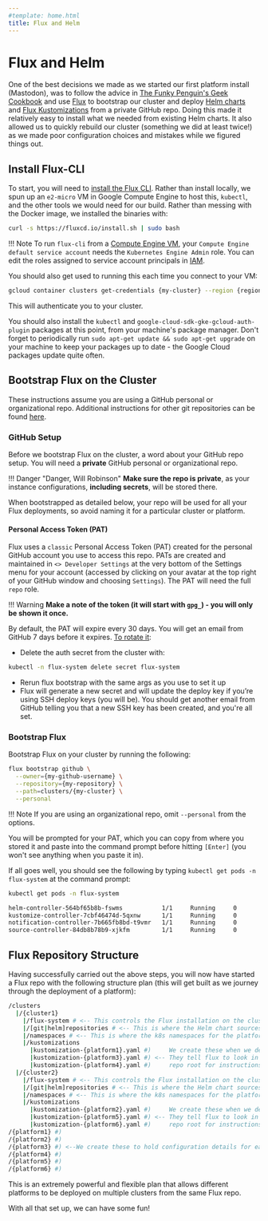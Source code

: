 ```yaml
---
#template: home.html
title: Flux and Helm
---
```


# Flux and Helm

One of the best decisions we made as we started our first platform install (Mastodon), was to follow the advice in [The Funky Penguin's Geek Cookbook](https://geek-cookbook.funkypenguin.co.nz/recipes/kubernetes/mastodon/) and use [Flux](https://fluxcd.io/flux/) to bootstrap our cluster and deploy [Helm charts](https://helm.sh/) and [Flux Kustomizations](https://fluxcd.io/flux/components/kustomize/kustomization/) from a private GitHub repo. Doing this made it relatively easy to install what we needed from existing Helm charts. It also allowed us to quickly rebuild our cluster (something we did at least twice!) as we made poor configuration choices and mistakes while we figured things out.

## Install Flux-CLI

To start, you will need to [install the Flux CLI](https://fluxcd.io/flux/installation/#install-the-flux-cli). Rather than install locally, we spun up an `e2-micro` VM in Google Compute Engine to host this, `kubectl`, and the other tools we would need for our build. Rather than messing with the Docker image, we installed the binaries with:

```bash
curl -s https://fluxcd.io/install.sh | sudo bash
```

!!! Note
    To run `flux-cli` from a [Compute Engine VM](https://cloud.google.com/compute/docs/instances/create-start-instance), your `Compute Engine default service account` needs the `Kubernetes Engine Admin` role. You can edit the roles assigned to service account principals in [IAM](https://cloud.google.com/iam/docs/granting-changing-revoking-access#single-role).

You should also get used to running this each time you connect to your VM:

```bash
gcloud container clusters get-credentials {my-cluster} --region {region}
```

This will authenticate you to your cluster.

You should also install the `kubectl` and `google-cloud-sdk-gke-gcloud-auth-plugin` packages at this point, from your machine's package manager. Don't forget to periodically run `sudo apt-get update && sudo apt-get upgrade` on your machine to keep your packages up to date - the Google Cloud packages update quite often.

## Bootstrap Flux on the Cluster

These instructions assume you are using a GitHub personal or organizational repo. Additional instructions for other git repositories can be found [here](https://fluxcd.io/flux/installation/#bootstrap).

### GitHub Setup

Before we bootstrap Flux on the cluster, a word about your GitHub repo setup. You will need a **private** GitHub personal or organizational repo.

!!! Danger "Danger, Will Robinson" 
    **Make sure the repo is private**, as your instance configurations, **including secrets**, will be stored there.
    
When bootstrapped as detailed below, your repo will be used for all your Flux deployments, so avoid naming it for a particular cluster or platform.

#### Personal Access Token (PAT)

Flux uses a `classic` Personal Access Token (PAT) created for the personal GitHub account you use to access this repo. PATs are created and maintained in `<> Developer Settings` at the very bottom of the Settings menu for your account (accessed by clicking on your avatar at the top right of your GitHub window and choosing `Settings`). The PAT will need the full `repo` role.

!!! Warning
    **Make a note of the token (it will start with `gpg_`) - you will only be shown it once.**

By default, the PAT will expire every 30 days. You will get an email from GitHub 7 days before it expires. [To rotate it](https://github.com/fluxcd/flux2/discussions/2161):

- Delete the auth secret from the cluster with:
```bash
kubectl -n flux-system delete secret flux-system
```
- Rerun flux bootstrap with the same args as you use to set it up
- Flux will generate a new secret and will update the deploy key if you’re using SSH deploy keys (you will be). You should get another email from GitHub telling you that a new SSH key has been created, and you're all set.

### Bootstrap Flux

Bootstrap Flux on your cluster by running the following:

```bash
flux bootstrap github \
  --owner={my-github-username} \
  --repository={my-repository} \
  --path=clusters/{my-cluster} \
  --personal
```

!!! Note
    If you are using an organizational repo, omit `--personal` from the options.

You will be prompted for your PAT, which you can copy from where you stored it and paste into the command prompt before hitting `[Enter]` (you won't see anything when you paste it in).

If all goes well, you should see the following by typing `kubectl get pods -n flux-system` at the command prompt:

```bash
kubectl get pods -n flux-system
```
``` {.bash .no-copy}
helm-controller-564bf65b8b-fswms           1/1     Running     0
kustomize-controller-7cbf46474d-5qxnw      1/1     Running     0
notification-controller-7b665fb8bd-t9vmr   1/1     Running     0
source-controller-84db8b78b9-xjkfm         1/1     Running     0
```

## Flux Repository Structure

Having successfully carried out the above steps, you will now have started a Flux repo with the following structure plan (this will get built as we journey through the deployment of a platform):

``` {.bash .no-copy}
/clusters
  |/{cluster1}
    |/flux-system # <-- This controls the Flux installation on the cluster
    |/[git|helm]repositories # <-- This is where the Helm chart sources for the platforms are defined
    |/namespaces # <-- This is where the k8s namespaces for the platforms are defined
    |/kustomizations
      |kustomization-{platform1}.yaml #)     We create these when we deploy platforms like Mastodon
      |kustomization-{platform3}.yaml #) <-- They tell flux to look in the matching directory in the
      |kustomization-{platform4}.yaml #)     repo root for instructions
  |/{cluster2}
    |/flux-system # <-- This controls the Flux installation on the cluster
    |/[git|helm]repositories # <-- This is where the Helm chart sources for the platforms are defined
    |/namespaces # <-- This is where the k8s namespaces for the platforms are defined
    |/kustomizations
      |kustomization-{platform2}.yaml #)     We create these when we deploy platforms like Mastodon
      |kustomization-{platform5}.yaml #) <-- They tell flux to look in the matching directory in the
      |kustomization-{platform6}.yaml #)     repo root for instructions               |
/{platform1} #)                                                                       |
/{platform2} #)                                                                       |
/{platform3} #) <--We create these to hold configuration details for each platform <--|
/{platform4} #)
/{platform5} #)
/{platform6} #)
```
This is an extremely powerful and flexible plan that allows different platforms to be deployed on multiple clusters from the same Flux repo.

With all that set up, we can have some fun!